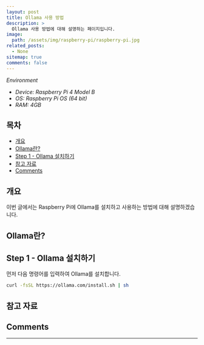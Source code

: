 ```yaml
---
layout: post
title: Ollama 사용 방법
description: >
  Ollama 사용 방법에 대해 설명하는 페이지입니다.
image:
  path: /assets/img/raspberry-pi/raspberry-pi.jpg
related_posts:
  - None
sitemap: true
comments: false
---
```


<i>Environment</i>

- <i>Device: Raspberry Pi 4 Model B</i>
- <i>OS: Raspberry Pi OS (64 bit)</i>
- <i>RAM: 4GB</i>

<h2>목차</h2>

- [개요](#개요)
- [Ollama란?](#ollama란)
- [Step 1 - Ollama 설치하기](#step-1---ollama-설치하기)
- [참고 자료](#참고-자료)
- [Comments](#comments)

## 개요

이번 글에서는 Raspberry Pi에 Ollama를 설치하고 사용하는 방법에 대해 설명하겠습니다.

## Ollama란?

## Step 1 - Ollama 설치하기

먼저 다음 명령어를 입력하여 Ollama를 설치합니다.

```bash
curl -fsSL https://ollama.com/install.sh | sh
```

## 참고 자료

## Comments

<hr />
<script
  src="https://utteranc.es/client.js"
  repo="HyunJinNo/HyunJinNo.github.io"
  issue-term="pathname"
  theme="github-light"
  crossorigin="anonymous"
  async
></script>
